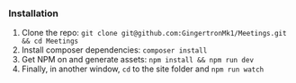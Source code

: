 ### Installation

1. Clone the repo: `git clone git@github.com:GingertronMk1/Meetings.git && cd Meetings`
2. Install composer dependencies: `composer install`
3. Get NPM on and generate assets: `npm install && npm run dev`
4. Finally, in another window, `cd` to the site folder and `npm run watch`
